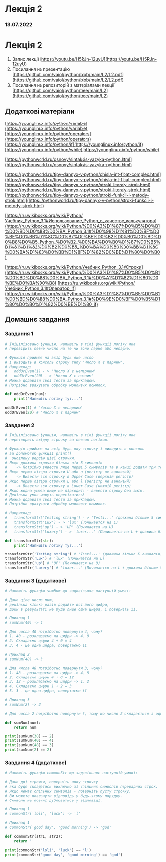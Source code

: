 # Лекція 2
### 13.07.2022


# Лекція 2

1. Запис лекції [https://youtu.be/H5RJn-12uyU](https://youtu.be/H5RJn-12uyU)
2. Посилання на презентацію [https://github.com/vaiol/python/blob/main/L2/L2.pdf](https://github.com/vaiol/python/blob/main/L2/L2.pdf)
3. Посилання на репозиторій з матеріалами лекції [https://github.com/vaiol/python/tree/main/L2](https://github.com/vaiol/python/tree/main/L2)

## Додаткові матеріали

[https://younglinux.info/python/variable](https://younglinux.info/python/variable)
[https://younglinux.info/python/operators](https://younglinux.info/python/operators)
[https://younglinux.info/python/if](https://younglinux.info/python/if)
[https://younglinux.info/python/while](https://younglinux.info/python/while)

[https://pythonworld.ru/osnovy/sintaksis-yazyka-python.html](https://pythonworld.ru/osnovy/sintaksis-yazyka-python.html)

[https://pythonworld.ru/tipy-dannyx-v-python/chisla-int-float-complex.html](https://pythonworld.ru/tipy-dannyx-v-python/chisla-int-float-complex.html)
[https://pythonworld.ru/tipy-dannyx-v-python/stroki-literaly-strok.html](https://pythonworld.ru/tipy-dannyx-v-python/stroki-literaly-strok.html)
[https://pythonworld.ru/tipy-dannyx-v-python/stroki-funkcii-i-metody-strok.html](https://pythonworld.ru/tipy-dannyx-v-python/stroki-funkcii-i-metody-strok.html)

[https://ru.wikibooks.org/wiki/Python/Учебник_Python_3.1#Использование_Python_в_качестве_калькулятора](https://ru.wikibooks.org/wiki/Python/%D0%A3%D1%87%D0%B5%D0%B1%D0%BD%D0%B8%D0%BA_Python_3.1#%D0%98%D1%81%D0%BF%D0%BE%D0%BB%D1%8C%D0%B7%D0%BE%D0%B2%D0%B0%D0%BD%D0%B8%D0%B5_Python_%D0%B2_%D0%BA%D0%B0%D1%87%D0%B5%D1%81%D1%82%D0%B2%D0%B5_%D0%BA%D0%B0%D0%BB%D1%8C%D0%BA%D1%83%D0%BB%D1%8F%D1%82%D0%BE%D1%80%D0%B0)

[https://ru.wikibooks.org/wiki/Python/Учебник_Python_3.1#Строки](https://ru.wikibooks.org/wiki/Python/%D0%A3%D1%87%D0%B5%D0%B1%D0%BD%D0%B8%D0%BA_Python_3.1#%D0%A1%D1%82%D1%80%D0%BE%D0%BA%D0%B8)
[https://ru.wikibooks.org/wiki/Python/Учебник_Python_3.1#Оператор_if](https://ru.wikibooks.org/wiki/Python/%D0%A3%D1%87%D0%B5%D0%B1%D0%BD%D0%B8%D0%BA_Python_3.1#%D0%9E%D0%BF%D0%B5%D1%80%D0%B0%D1%82%D0%BE%D1%80_if)

## Домашнє завдання

### Завдання 1

```python
# Ініцілізовано функцію, напишіть в тілі функції логіку яка
# перевірить певне число на те чи воно парне або непарне.

# Функція приймає на вхід будь яке число 
# і виводить в консоль строку типу 'Число Х є парним'.
# Наприклад:
#   oddOrEven(1) - > 'Число Х є непарним'
#   oddOrEven(20) - > 'Число Х є парним'
# Можна додавати свої тести за прикладом. 
# Потрібно врахувати обробку можливих помилок.

def oddOrEven(num):
    print('Напишіть логіку тут...')

oddOrEven(1) # 'Число Х є непарним'
oddOrEven(20) # 'Число Х є парним'
```

### Завдання 2

```python
# Ініцілізовано функцію, напишіть в тілі функції логіку яка
# перетворить вхідну строчку за певною логікою.

# Функція приймає на вхід будь яку строчку і виводить в консоль 
# за допомогою функції print()
#  оновлену версію цієї строчки.
# Якщо довжина строчки більша ніж 5 символів 
#    -> Потрібно вивести лише перші 5 символів та в кінці додати три точки (...).
# Якщо перша літера строчки U або u (регістр не важливий) 
#    -> Вивести всю строчку в Upper Case (верхній регістр)
# Якщо перша літера строчки L або l (регістр не важливий) 
#    -> Вивести всю строчку в Lower Case (нижній регістр)
# Якщо жодна умова вище не підходить - вивести строку без змін.
# Декілька умов можуть пересікатись!
# Можна додавати свої тести за прикладом. 
# Потрібно врахувати обробку можливих помилок.

# Наприклад:
#   transformStr('Testing string') - > 'Testi...' (довжина більше 5 символів)
#   transformStr('Lux') - > 'lux' (Починается на L)
#   transformStr('up') - > 'UP' (Починается на U)
#   transformStr('Luxery') - > 'luxer...' (Починается на L + довжина більше 5 символів)

def transformStr(str):
    print('Напишіть логіку тут...')

transformStr('Testing string') # 'Testi...' (довжина більше 5 символів)
transformStr('Lux') # 'lux' (Починается на L)
transformStr('up') # 'UP' (Починается на U)
transformStr('Luxery') # 'luxer...' (Починается на L + довжина більше 5 символів)
```

### Завдання 3 (додаткове)

```python
# Напишіть функцію sumNum що задовільняє наступній умові:

# Дано ціле число num, 
# декілька кілька разів додайте всі його цифри, 
# доки в результаті не буде лише одна цифра, і поверніть її.

# Приклад 1
# sumNum(40) -> 4

# Для числа 40 потріботно повернути 4, чому?
# 1. 40 - розкладаємо на цифри -> 4, 0
# 2. Складаємо цифри 4 + 0 = 4
# 3. 4 - це одна цифра, повертаємо її

# Приклад 2
# sumNum(48) -> 3

# Для числа 48 потріботно повернути 3, чому?
# 1. 48 - розкладаємо на цифри -> 4, 8
# 2. Складаємо цифри 4 + 8 = 12
# 3. 12 - розкладаємо на цифри -> 1, 2
# 4. Складаємо цифри 1 + 2 = 3
# 5. 3 - це одна цифра, повертаємо її

# Приклад 3
# sumNum(2) -> 2

# Для числа 2 потріботно повернути 2, тому що число 2 складається з однієї цифри.

def sumNum(num):
    return num

print(sumNum(38) == 2) 
print(sumNum(40) == 4)
print(sumNum(48) == 3) 
print(sumNum(2) == 2)
```

### Завдання 4 (додаткове)

```python
# Напишіть функцію commonStr що задовільняє наступній умові:

# Дано дві строчки, поверніть нову строчку 
# яка буде складатись виключно зі спільних символів перерадних строк.
# Якщо немає спільних символів - поверніть пусту строчку. 
# Ви можете повернути відповідь у будь-якому порядку.
# Символи не повині дублюватись у відповіді.

# Приклад 1
# commonStr('loli', 'luck') -> 'l'

# Приклад 1
# commonStr('good day', 'good morning') -> 'god'

def commonStr(str1, str2):
    return ''

print(commonStr('loli', 'luck') == 'l') 
print(commonStr('good day', 'good morning') == 'god')
```
